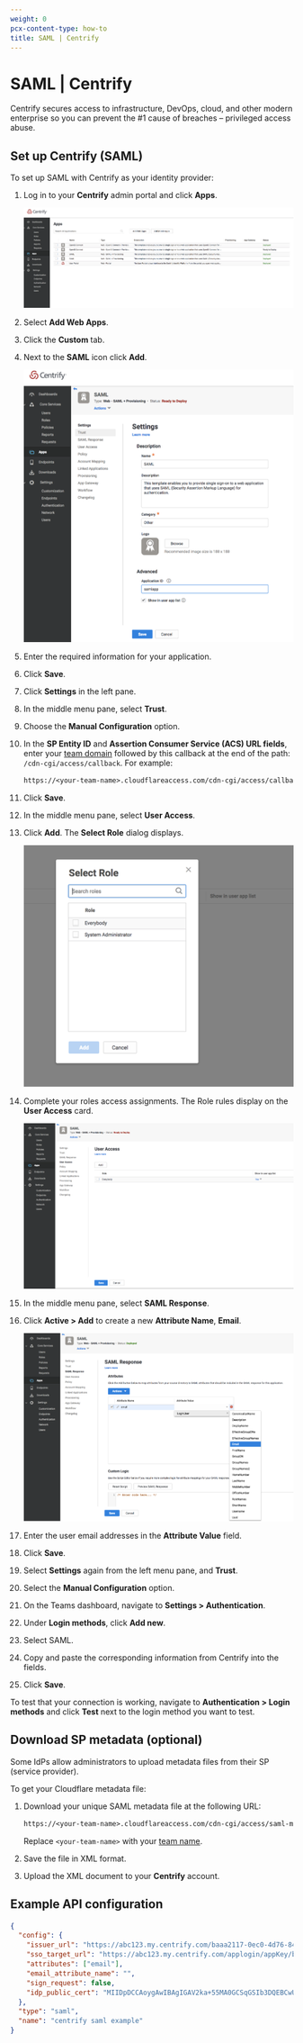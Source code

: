 ```yaml
---
weight: 0
pcx-content-type: how-to
title: SAML | Centrify
---
```


# SAML | Centrify

Centrify secures access to infrastructure, DevOps, cloud, and other modern enterprise so you can prevent the #1 cause of breaches – privileged access abuse.

## Set up Centrify (SAML)

To set up SAML with Centrify as your identity provider:

1. Log in to your **Centrify** admin portal and click **Apps**.

   ![Centrify Apps page](../../static/documentation/identity/saml-centrify/saml-centrify-1.png)

1. Select **Add Web Apps**.

1. Click the **Custom** tab.

1. Next to the **SAML** icon click **Add**.

   ![Centrify Settings Add Application details page](../../static/documentation/identity/saml-centrify/saml-centrify-3.png)

1. Enter the required information for your application.

1. Click **Save**.

1. Click **Settings** in the left pane.

1. In the middle menu pane, select **Trust**.

1. Choose the **Manual Configuration** option.

1. In the **SP Entity ID** and **Assertion Consumer Service (ACS) URL fields**, enter your [team domain](/glossary#team-domain) followed by this callback at the end of the path: `/cdn-cgi/access/callback`. For example:

   ```txt
   https://<your-team-name>.cloudflareaccess.com/cdn-cgi/access/callback
   ```

1. Click **Save**.

1. In the middle menu pane, select **User Access**.

1. Click **Add**. The **Select Role** dialog displays.

   ![Centrify Settings Select Role dialog](../../static/documentation/identity/saml-centrify/saml-centrify-6.png)

1. Complete your roles access assignments. The Role rules display on the **User Access** card.

   ![Centrify Added Roles list](../../static/documentation/identity/saml-centrify/saml-centrify-7.png)

1. In the middle menu pane, select **SAML Response**.

1. Click **Active > Add** to create a new **Attribute Name**, **Email**.

   ![Centrify Settings Email Attribute](../../static/documentation/identity/saml-centrify/saml-centrify-9.png)

1. Enter the user email addresses in the **Attribute Value** field.

1. Click **Save**.

1. Select **Settings** again from the left menu pane, and **Trust**.

1. Select the **Manual Configuration** option.

1. On the Teams dashboard, navigate to **Settings > Authentication**.

1. Under **Login methods**, click **Add new**.

1. Select SAML.

1. Copy and paste the corresponding information from Centrify into the fields.

1. Click **Save**.

To test that your connection is working, navigate to **Authentication > Login methods** and click **Test** next to the login method you want to test.

## Download SP metadata (optional)

Some IdPs allow administrators to upload metadata files from their SP (service provider).

To get your Cloudflare metadata file:

1. Download your unique SAML metadata file at the following URL:

   ```txt
   https://<your-team-name>.cloudflareaccess.com/cdn-cgi/access/saml-metadata
   ```

   Replace `<your-team-name>` with your [team name](/glossary#team-name).

1. Save the file in XML format.
1. Upload the XML document to your **Centrify** account.

## Example API configuration

```json
{
  "config": {
    "issuer_url": "https://abc123.my.centrify.com/baaa2117-0ec0-4d76-84cc-abccb551a123",
    "sso_target_url": "https://abc123.my.centrify.com/applogin/appKey/baaa2117-0ec0-4d76-84cc-abccb551a123/customerId/abc123",
    "attributes": ["email"],
    "email_attribute_name": "",
    "sign_request": false,
    "idp_public_cert": "MIIDpDCCAoygAwIBAgIGAV2ka+55MA0GCSqGSIb3DQEBCwUAMIGSMQswCQYDVQQGEwJVUzETMBEG\nA1UEC.....GF/Q2/MHadws97cZg\nuTnQyuOqPuHbnN83d/2l1NSYKCbHt24o"
  },
  "type": "saml",
  "name": "centrify saml example"
}
```